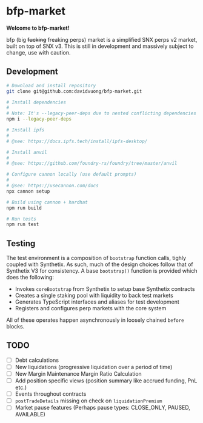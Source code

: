 # bfp-market

**Welcome to bfp-market!**

bfp (big ~~fucking~~ freaking perps) market is a simplified SNX perps v2 market, built on top of SNX v3. This is still in development and massively subject to change, use with caution.

## Development

```bash
# Download and install repository
git clone git@github.com:davidvuong/bfp-market.git

# Install dependencies
#
# Note: It's --legacy-peer-deps due to nested conflicting dependencies on cannon.
npm i --legacy-peer-deps

# Install ipfs
#
# @see: https://docs.ipfs.tech/install/ipfs-desktop/

# Install anvil
#
# @see: https://github.com/foundry-rs/foundry/tree/master/anvil

# Configure cannon locally (use default prompts)
#
# @see: https://usecannon.com/docs
npx cannon setup

# Build using cannon + hardhat
npm run build

# Run tests
npm run test
```

## Testing

The test environment is a composition of `bootstrap` function calls, tighly coupled with Synthetix. As such, much of the design choices follow that of Synthetix V3 for consistency. A base `bootstrap()` function is provided which does the following:

- Invokes `coreBootstrap` from Synthetix to setup base Synthetix contracts
- Creates a single staking pool with liquidity to back test markets
- Generates TypeScript interfaces and aliases for test development
- Registers and configures perp markets with the core system

All of these operates happen asynchronously in loosely chained `before` blocks.

## TODO

- [ ] Debt calculations
- [ ] New liquidations (progressive liquidation over a period of time)
- [ ] New Margin Maintenance Margin Ratio Calculation
- [ ] Add position specific views (position summary like accrued funding, PnL etc.)
- [ ] Events throughout contracts
- [ ] `postTradeDetails` missing on check on `liquidationPremium`
- [ ] Market pause features (Perhaps pause types: CLOSE_ONLY, PAUSED, AVAILABLE)
